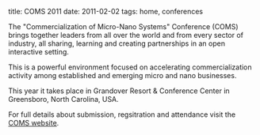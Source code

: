 title: COMS 2011
date: 2011-02-02 
tags: home, conferences


The "Commercialization of Micro-Nano Systems" Conference (COMS) brings together leaders from all over the world and from every sector of industry, all sharing, learning and creating partnerships in an open interactive setting.
<!--break-->
This is a powerful environment focused on accelerating commercialization activity among established and emerging micro and nano businesses.  
  
This year it takes place in Grandover Resort & Conference Center in Greensboro, North Carolina, USA. 

For full details about submission, regsitration and attendance visit the [COMS website](http://www.mancef.org/COMS2011).